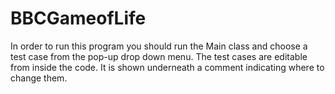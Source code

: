 # BBCGameofLife
In order to run this program you should run the Main class and choose a test case from the pop-up drop down menu.
The test cases are editable from inside the code. It is shown underneath a comment indicating where to change them.
